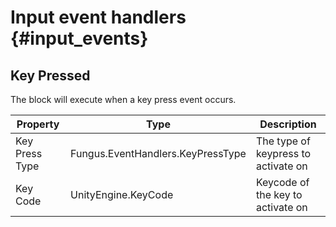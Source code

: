 # Input event handlers {#input_events}

## Key Pressed
The block will execute when a key press event occurs.

Property | Type | Description
 --- | --- | ---
Key Press Type | Fungus.EventHandlers.KeyPressType | The type of keypress to activate on
Key Code | UnityEngine.KeyCode | Keycode of the key to activate on

